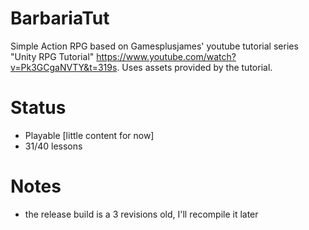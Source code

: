 # BarbariaTut
Simple Action RPG based on Gamesplusjames' youtube tutorial series "Unity RPG Tutorial" https://www.youtube.com/watch?v=Pk3GCgaNVTY&t=319s.
Uses assets provided by the tutorial.

# Status
* Playable [little content for now]
* 31/40 lessons

# Notes
* the release build is a 3 revisions old, I'll recompile it later
